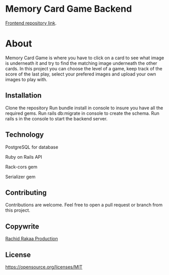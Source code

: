 # Memory Card Game Backend

[Frontend repository link](https://github.com/rachid1982fsb/MemoryGameProject).

# About
Memory Card Game is where you have to click on a card to see what image is underneath it and try to find the matching image underneath the other cards.  In this project you can choose the level of a game, keep track of the score of the last play, select your prefered images and upload your own images to play with.


## Installation
Clone the repository
Run bundle install in console to insure you have all the required gems.
Run rails db:migrate in console to create the schema.
Run rails s in the console to start the backend server.

## Technology

PostgreSQL for database

Ruby on Rails API 

Rack-cors gem

Serializer gem

## Contributing
Contributions are welcome. Feel free to open a pull request or branch from this project.

## Copywrite

[Rachid Rakaa Production](https://github.com/rachid1982fsb)

## License
https://opensource.org/licenses/MIT
